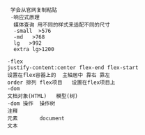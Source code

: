      学会从官网复制粘贴
     -响应式原理
      媒体查询 用不同的样式来适配不同的尺寸
      -small  >576
      -md   >768
      lg   >992
      extra lg>1200

    -flex
    justify-content:center flex-end flex-start
    设置在flex容器上的  主轴居中 靠右 靠左
    order 排列 flex项目   设置在flex项目上
    -dom  
    文档对象(HTML)   模型(树)
    -dom 操作  操作树
    注释  
    元素       document
    文本